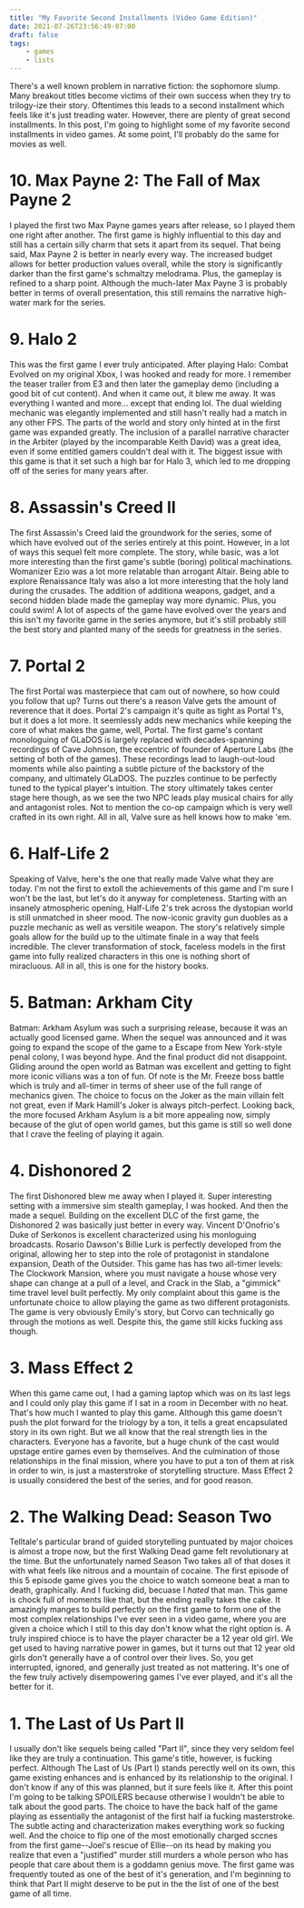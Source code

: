 ```yaml
---
title: "My Favorite Second Installments (Video Game Edition)"
date: 2021-07-26T23:56:49-07:00
draft: false
tags:
    - games
    - lists
---
```


There's a well known problem in narrative fiction: the sophomore slump. Many breakout titles become victims of their own success when they try to trilogy-ize their story. Oftentimes this leads to a second installment which feels like it's just treading water. However, there are plenty of great second installments. In this post, I'm going to highlight some of my favorite second installments in video games. At some point, I'll probably do the same for movies as well.

# 10. Max Payne 2: The Fall of Max Payne 2

I played the first two Max Payne games years after release, so I played them one right after another. The first game is highly influential to this day and still has a certain silly charm that sets it apart from its sequel. That being said, Max Payne 2 is better in nearly every way. The increased budget allows for better production values overall, while the story is significantly darker than the first game's schmaltzy melodrama. Plus, the gameplay is refined to a sharp point. Although the much-later Max Payne 3 is probably better in terms of overall presentation, this still remains the narrative high-water mark for the series.

# 9. Halo 2

This was the first game I ever truly anticipated. After playing Halo: Combat Evolved on my original Xbox, I was hooked and ready for more. I remember the teaser trailer from E3 and then later the gameplay demo (including a good bit of cut content). And when it came out, it blew me away. It was everything I wanted and more... except that ending lol. The dual wielding mechanic was elegantly implemented and still hasn't really had a match in any other FPS. The parts of the world and story only hinted at in the first game was expanded greatly. The inclusion of a parallel narrative character in the Arbiter (played by the incomparable Keith David) was a great idea, even if some entitled gamers couldn't deal with it. The biggest issue with this game is that it set such a high bar for Halo 3, which led to me dropping off of the series for many years after.

# 8. Assassin's Creed II

The first Assassin's Creed laid the groundwork for the series, some of which have evolved out of the series entirely at this point. However, in a lot of ways this sequel felt more complete. The story, while basic, was a lot more interesting than the first game's subtle (boring) political machinations. Womanizer Ezio was a lot more relatable than arrogant Altair. Being able to explore Renaissance Italy was also a lot more interesting that the holy land during the crusades. The addition of additiona weapons, gadget, and a second hidden blade made the gameplay way more dynamic. Plus, you could swim! A lot of aspects of the game have evolved over the years and this isn't my favorite game in the series anymore, but it's still probably still the best story and planted many of the seeds for greatness in the series.

# 7. Portal 2

The first Portal was masterpiece that cam out of nowhere, so how could you follow that up? Turns out there's a reason Valve gets the amount of reverence that it does. Portal 2's campaign it's quite as tight as Portal 1's, but it does a lot more. It seemlessly adds new mechanics while keeping the core of what makes the game, well, Portal. The first game's contant monologuing of GLaDOS is largely replaced with decades-spanning recordings of Cave Johnson, the eccentric of founder of Aperture Labs (the setting of both of the games). These recordings lead to laugh-out-loud moments while also painting a subtle picture of the backstory of the company, and ultimately GLaDOS. The puzzles continue to be perfectly tuned to the typical player's intuition. The story ultimately takes center stage here though, as we see the two NPC leads play musical chairs for ally and antagonist roles. Not to mention the co-op campaign which is very well crafted in its own right. All in all, Valve sure as hell knows how to make 'em.

# 6. Half-Life 2

Speaking of Valve, here's the one that really made Valve what they are today. I'm not the first to extoll the achievements of this game and I'm sure I won't be the last, but let's do it anyway for completeness. Starting with an insanely atmospheric opening, Half-Life 2's trek across the dystopian world is still unmatched in sheer mood. The now-iconic gravity gun duobles as a puzzle mechanic as well as versitile weapon. The story's relatively simple goals allow for the build up to the ultimate finale in a way that feels incredible. The clever transformation of stock, faceless models in the first game into fully realized characters in this one is nothing short of miracluous. All in all, this is one for the history books.

# 5. Batman: Arkham City

Batman: Arkham Asylum was such a surprising release, because it was an actually good licensed game. When the sequel was announced and it was going to expand the scope of the game to a Escape from New York-style penal colony, I was beyond hype. And the final product did not disappoint. Gliding around the open world as Batman was excellent and getting to fight more iconic villians was a ton of fun. Of note is the Mr. Freeze boss battle which is truly and all-timer in terms of sheer use of the full range of mechanics given. The choice to focus on the Joker as the main villain felt not great, even if Mark Hamill's Joker is always pitch-perfect. Looking back, the more focused Arkham Asylum is a bit more appealing now, simply because of the glut of open world games, but this game is still so well done that I crave the feeling of playing it again.

# 4. Dishonored 2

The first Dishonored blew me away when I played it. Super interesting setting with a immersive sim stealth gameplay, I was hooked. And then the made a sequel. Building on the excellent DLC of the first game, the Dishonored 2 was basically just better in every way. Vincent D'Onofrio's Duke of Serkonos is excellent characterized using his monloguing broadcasts. Rosario Dawson's Billie Lurk is perfectly developed from the original, allowing her to step into the role of protagonist in standalone expansion, Death of the Outsider. This game has has two all-timer levels: The Clockwork Mansion, where you must navigate a house whose very shape can change at a pull of a level, and Crack in the Slab, a "gimmick" time travel level built perfectly. My only complaint about this game is the unfortunate choice to allow playing the game as two different protagonists. The game is very obviously Emily's story, but Corvo can technically go through the motions as well. Despite this, the game still kicks fucking ass though.

# 3. Mass Effect 2

When this game came out, I had a gaming laptop which was on its last legs and I could only play this game if I sat in a room in December with no heat. That's how much I wanted to play this game. Although this game doesn't push the plot forward for the triology by a ton, it tells a great encapsulated story in its own right. But we all know that the real strength lies in the characters. Everyone has a favorite, but a huge chunk of the cast would upstage entire games even by themselves. And the culmination of those relationships in the final mission, where you have to put a ton of them at risk in order to win, is just a masterstroke of storytelling structure. Mass Effect 2 is usually considered the best of the series, and for good reason.

# 2. The Walking Dead: Season Two

Telltale's particular brand of guided storytelling puntuated by major choices is almost a trope now, but the first Walking Dead game felt revolutionary at the time. But the unfortunately named Season Two takes all of that doses it with what feels like nitrous and a mountain of cocaine. The first episode of this 5 episode game gives you the choice to watch someone beat a man to death, graphically. And I fucking did, becuase I _hated_ that man. This game is chock full of moments like that, but the ending really takes the cake. It amazingly manges to build perfectly on the first game to form one of the most complex relationships I've ever seen in a video game, where you are given a choice which I still to this day don't know what the right option is. A truly inspired chioce is to have the player character be a 12 year old girl. We get used to having narrative power in games, but it turns out that 12 year old girls don't generally have a of control over their lives. So, you get interrupted, ignored, and generally just treated as not mattering. It's one of the few truly actively disempowering games I've ever played, and it's all the better for it.

# 1. The Last of Us Part II

I usually don't like sequels being called "Part II", since they very seldom feel like they are truly a continuation. This game's title, however, is fucking perfect. Although The Last of Us (Part I) stands perectly well on its own, this game existing enhances and is enhanced by its relationship to the original. I don't know if any of this was planned, but it sure feels like it. After this point I'm going to be talking SPOILERS because otherwise I wouldn't be able to talk about the good parts. The choice to have the back half of the game playing as essentially the antagonist of the first half ia fucking masterstroke. The subtle acting and characterization makes everything work so fucking well. And the choice to flip one of the most emotionally charged sccnes from the first game--Joel's rescue of Ellie--on its head by making you realize that even a "justified" murder still murders a whole person who has people that care about them is a goddamn genius move. The first game was frequently touted as one of the best of it's generation, and I'm beginning to think that Part II might deserve to be put in the the list of one of the best game of all time.
